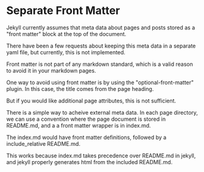 # Separate Front Matter

Jekyll currently assumes that meta data about pages and posts stored as a "front matter" block at the top of the document.

There have been a few requests about keeping this meta data in a separate yaml file, but currently, this is not implemented.

Front matter is not part of any markdown standard, which is a valid reason to avoid it in your markdown pages.

One way to avoid using front matter is by using the "optional-front-matter" plugin. In this case, the title comes from the page heading.

But if you would like additional page attributes, this is not sufficient.

There is a simple way to acheive external meta data.  In each page directory, we can use a convention where the page document is stored in README.md, and a a front matter wrapper is in index.md.

The index.md would have front matter definitions, followed by a include_relative README.md.

This works because index.md takes precedence over README.md in jekyll, and jekyll properly generates html from the included README.md.
